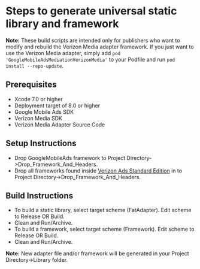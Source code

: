 # Steps to generate universal static library and framework

**Note:** These build scripts are intended only for publishers who want to
modify and rebuild the Verizon Media adapter framework. If you just want to use the
Verizon Media adapter, simply add `pod 'GoogleMobileAdsMediationVerizonMedia'` to
your Podfile and run `pod install --repo-update`.

## Prerequisites
- Xcode 7.0 or higher
- Deployment target of 8.0 or higher
- Google Mobile Ads SDK
- Verizon Media SDK
- Verizon Media Adapter Source Code

## Setup Instructions
- Drop GoogleMobileAds framework to
  Project Directory->Drop_Framework_And_Headers.
- Drop all frameworks found inside [Verizon Ads Standard Edition](https://sdk.verizonmedia.com/) in to
  Project Directory->Drop_Framework_And_Headers.

## Build Instructions
- To build a static library, select target scheme (FatAdapter). Edit scheme to
  Release OR Build.
- Clean and Run/Archive.
- To build a framework, select target scheme (Framework). Edit scheme to
  Release OR Build.
- Clean and Run/Archive.

**Note:** New adapter file and/or framework will be generated in your
Project Directory->Library folder.
